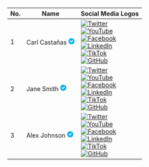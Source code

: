 | No. | Name               | Social Media Logos                                             |
|-----|--------------------|-----------------------------------------------------------------|
| 1   | Carl Castañas <img src="https://raw.githubusercontent.com/carlcastanas/Philippines/6c7704c6126635dcc88ae5d827a5f859c3705ba5/src/verified.svg" alt="Verified" width="15" height="15"> | [![Twitter](https://img.shields.io/badge/twitter-black?logo=twitter)](https://twitter.com/johndoe) <br> [![YouTube](https://img.shields.io/badge/youtube-black?logo=youtube)](https://www.youtube.com/johndoe) <br> [![Facebook](https://img.shields.io/badge/facebook-black?logo=facebook)](https://www.facebook.com/johndoe) <br> [![LinkedIn](https://img.shields.io/badge/linkedin-black?logo=linkedin)](https://www.linkedin.com/in/johndoe) <br> [![TikTok](https://img.shields.io/badge/tiktok-black?logo=tiktok)](https://www.tiktok.com/@johndoe) <br> [![GitHub](https://img.shields.io/badge/github-black?logo=github)](https://www.github.com/johndoe) |
| 2   | Jane Smith <img src="https://raw.githubusercontent.com/carlcastanas/Philippines/6c7704c6126635dcc88ae5d827a5f859c3705ba5/src/verified.svg" alt="Verified" width="15" height="15"> | [![Twitter](https://img.shields.io/badge/twitter-black?logo=twitter)](https://twitter.com/johndoe) <br> [![YouTube](https://img.shields.io/badge/youtube-black?logo=youtube)](https://www.youtube.com/johndoe) <br> [![Facebook](https://img.shields.io/badge/facebook-black?logo=facebook)](https://www.facebook.com/johndoe) <br> [![LinkedIn](https://img.shields.io/badge/linkedin-black?logo=linkedin)](https://www.linkedin.com/in/johndoe) <br> [![TikTok](https://img.shields.io/badge/tiktok-black?logo=tiktok)](https://www.tiktok.com/@johndoe) <br> [![GitHub](https://img.shields.io/badge/github-black?logo=github)](https://www.github.com/johndoe) |
| 3   | Alex Johnson <img src="https://raw.githubusercontent.com/carlcastanas/Philippines/6c7704c6126635dcc88ae5d827a5f859c3705ba5/src/verified.svg" alt="Verified" width="15" height="15"> | [![Twitter](https://img.shields.io/badge/twitter-black?logo=twitter)](https://twitter.com/johndoe) <br> [![YouTube](https://img.shields.io/badge/youtube-black?logo=youtube)](https://www.youtube.com/johndoe) <br> [![Facebook](https://img.shields.io/badge/facebook-black?logo=facebook)](https://www.facebook.com/johndoe) <br> [![LinkedIn](https://img.shields.io/badge/linkedin-black?logo=linkedin)](https://www.linkedin.com/in/johndoe) <br> [![TikTok](https://img.shields.io/badge/tiktok-black?logo=tiktok)](https://www.tiktok.com/@johndoe) <br> [![GitHub](https://img.shields.io/badge/github-black?logo=github)](https://www.github.com/johndoe) |

